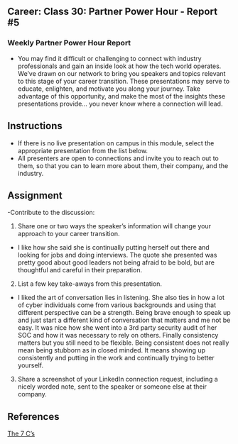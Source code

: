## Career: Class 30: Partner Power Hour - Report #5

### Weekly Partner Power Hour Report

- You may find it difficult or challenging to connect with industry professionals and gain an inside look at how the tech world operates. We’ve drawn on our network to bring you speakers and topics relevant to this stage of your career transition. These presentations may serve to educate, enlighten, and motivate you along your journey. Take advantage of this opportunity, and make the most of the insights these presentations provide… you never know where a connection will lead.
## Instructions

- If there is no live presentation on campus in this module, select the appropriate presentation from the list below.
- All presenters are open to connections and invite you to reach out to them, so that you can to learn more about them, their company, and the industry.

## Assignment
-Contribute to the discussion:
1. Share one or two ways the speaker’s information will change your approach to your career transition.

- I like how she said she is continually putting herself out there and looking for jobs and doing interviews. The quote she presented was pretty good about good leaders not being afraid to be bold, but are thoughtful and careful in their preparation.

2. List a few key take-aways from this presentation.

- I liked the art of conversation lies in listening. She also ties in how a lot of cyber individuals come from various backgrounds and using that different perspective can be a strength. Being brave enough to speak up and just start a different kind of conversation that matters and me not be easy. It was nice how she went into a 3rd party security audit of her SOC and how it was necessary to rely on others. Finally consistency matters but you still need to be flexible. Being consistent does not really mean being stubborn as in closed minded. It means showing up consistently and putting in the work and continually trying to better yourself.

3. Share a screenshot of your LinkedIn connection request, including a nicely worded note, sent to the speaker or someone else at their company.

## References

[The 7 C’s](https://www.youtube.com/watch?v=GqRDGi4ta5U) 

